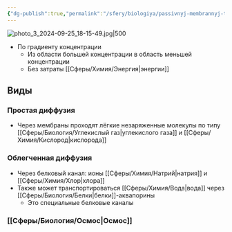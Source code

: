 ```yaml
---
{"dg-publish":true,"permalink":"/sfery/biologiya/passivnyj-membrannyj-transport/","tags":["Общаябиология"]}
---
```


![photo_3_2024-09-25_18-15-49.jpg|500](/img/user/%D0%90%D1%80%D1%85%D0%B8%D0%B2/%D0%9A%D1%8D%D1%88/photo_3_2024-09-25_18-15-49.jpg)
- По градиенту концентрации 
	- Из области большей концентрации в область меньшей концентрации
	- Без затраты [[Сферы/Химия/Энергия\|энергии]] 
## Виды
### Простая диффузия 
-  Через мембраны проходят лёгкие незаряженные молекулы по типу [[Сферы/Биология/Углекислый газ\|углекислого газа]] и [[Сферы/Химия/Кислород\|кислорода]]
### Облегченная диффузия
- Через белковый канал: ионы [[Сферы/Химия/Натрий\|натрия]] и [[Сферы/Химия/Хлор\|хлора]]
- Также может транспортироваться [[Сферы/Химия/Вода\|вода]] через [[Сферы/Биология/Белки\|белки]]-аквапорины
	- Это специальные белковые каналы 
### [[Сферы/Биология/Осмос\|Осмос]] 